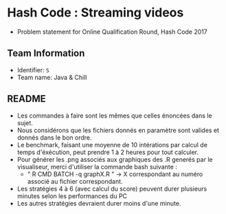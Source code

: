 # Hash Code : Streaming videos
  * Problem statement for Online Qualification Round, Hash Code 2017

## Team Information

  * Identifier: `S`
  * Team name: Java & Chill
  
## README

  * Les commandes à faire sont les mêmes que celles énoncées dans le sujet.
  * Nous considérons que les fichiers donnés en paramètre sont valides et donnés dans le bon ordre.
  * Le benchmark, faisant une moyenne de 10 intérations par calcul de temps d'éxécution, peut prendre 1 à 2 heures pour tout calculer.
  * Pour générer les .png associés aux graphiques des .R generés par le visualiseur, merci d'utiliser la commande bash suivante :
    * " R CMD BATCH -q graphX.R " -> X correspondant au numéro associé au fichier correspondant.
  * Les stratégies 4 à 6 (avec calcul du score) peuvent durer plusieurs minutes selon les performances du PC
  * Les autres stratégies devraient durer moins d'une minute.
  